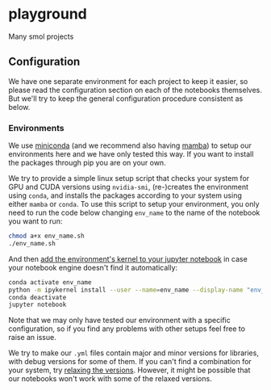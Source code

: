 # playground
Many smol projects


## Configuration

We have one separate environment for each project to keep it easier, so please read the configuration section on each of the notebooks themselves. But we'll try to keep the general configuration procedure consistent as below.

### Environments

We use [miniconda](https://docs.conda.io/en/latest/miniconda.html) (and we recommend also having [mamba](https://mamba.readthedocs.io/en/latest/installation.html#installation)) to setup our environments here and we have only tested this way. If you want to install the packages through pip you are on your own.

We try to provide a simple linux setup script that checks your system for GPU and CUDA versions using `nvidia-smi`, (re-)creates the environment using `conda`, and installs the packages according to your system using either `mamba` or `conda`. To use this script to setup your environment, you only need to run the code below changing `env_name` to the name of the notebook you want to run:
```sh
chmod a+x env_name.sh
./env_name.sh
```
And then [add the environment's kernel to your jupyter notebook](https://arshren.medium.com/how-to-setup-conda-environments-and-add-kernels-for-jupyter-notebook-f2ebf968a409) in case your notebook engine doesn't find it automatically:
```sh
conda activate env_name
python -m ipykernel install --user --name=env_name --display-name "env_name"
conda deactivate
jupyter notebook
```

Note that we may only have tested our environment with a specific configuration, so if you find any problems with other setups feel free to raise an issue.

We try to make our `.yml` files contain major and minor versions for libraries, with debug versions for some of them. If you can't find a combination for your system, try [relaxing the versions](https://docs.conda.io/projects/conda/en/latest/user-guide/tasks/manage-environments.html#create-env-file-manually). However, it might be possible that our notebooks won't work with some of the relaxed versions.